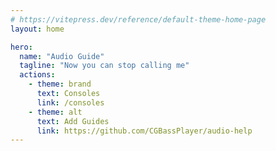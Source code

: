 ```yaml
---
# https://vitepress.dev/reference/default-theme-home-page
layout: home

hero:
  name: "Audio Guide"
  tagline: "Now you can stop calling me"
  actions:
    - theme: brand
      text: Consoles
      link: /consoles
    - theme: alt
      text: Add Guides
      link: https://github.com/CGBassPlayer/audio-help
---
```

